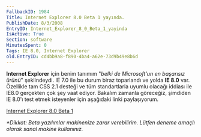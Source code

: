 ```yaml
---
FallbackID: 1984
Title: Internet Explorer 8.0 Beta 1 yayında.
PublishDate: 8/3/2008
EntryID: Internet_Explorer_8_0_Beta_1_yayinda
IsActive: True
Section: software
MinutesSpent: 0
Tags: IE 8.0, Internet Explorer
old.EntryID: cd4bb9a8-f890-4ba4-a62e-73d9b49e8b6d
---
```

**Internet Explorer** için benim tanımım "*belki de Microsoft'un en
başarısız ürünü*" şeklindeydi. IE 7.0 ile bu durum biraz toparlandı ve
yolda **IE 8.0** var. Özellikle tam CSS 2.1 desteği ve tüm standartlarla
uyumlu olacağı iddiası ile IE8.0 gerçekten çok şey vaat ediyor. Bakalım
zamanla göreceğiz, şimdiden IE 8.0'ı test etmek isteyenler için
aşağıdaki linki paylaşıyorum.

[Internet Explorer 8.0 Beta
1](http://www.microsoft.com/windows/products/winfamily/ie/ie8/getitnow.mspx)

*\*Dikkat: Beta yazılımlar makinenize zarar verebilirim. Lütfen deneme
amaçlı olarak sanal makine kullanınız.*


